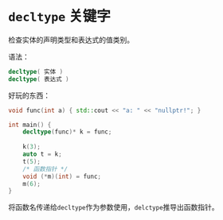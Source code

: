 # `decltype` 关键字

检查实体的声明类型和表达式的值类别。

语法：
```C++
decltype( 实体 )
decltype( 表达式 )
```


好玩的东西：
```C++
void func(int a) { std::cout << "a: " << "nullptr!"; }

int main() {
    decltype(func)* k = func;
    
    k(3);
    auto t = k;
    t(5);
    /* 函数指针 */
    void (*m)(int) = func;
    m(6);
}
```
将函数名传递给`decltype`作为参数使用，`delctype`推导出函数指针。

















